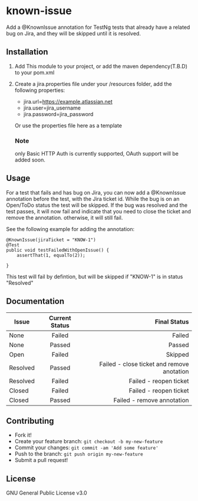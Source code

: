 # known-issue

Add a @KnownIssue annotation for TestNg tests that already have a related bug on Jira, 
and they will be skipped until it is resolved. 

## Installation

1. Add This module to your project, or add the maven dependency(T.B.D) to your pom.xml
2. Create a jira.properties file under your /resources folder, add the following properties:
   
   - jira.url=https://example.atlassian.net
   - jira.user=jira_username
   - jira.password=jira_password
   
   Or use the properties file here as a template
   
   ### Note  
   only Basic HTTP Auth is currently supported, OAuth support will be added soon.
## Usage

For a test that fails and has bug on Jira, you can now add a @KnownIssue annotation
before the test, with the Jira ticket id. While the bug is on an Open/ToDo status
the test will be skipped. If the bug was resolved and the test passes, it will
now fail and indicate that you need to close the ticket and remove the annotation.
otherwise, it will still fail. 

See the following example for adding the annotation: 


    @KnownIssue(jiraTicket = "KNOW-1")
    @Test
    public void testFailedWithOpenIssue() {
        assertThat(1, equalTo(2));

    }
    
This test will fail by defintion, but will be skipped if "KNOW-1" is in status "Resolved"    

## Documentation

| Issue      | Current Status           | Final Status  |
| ------------- |:-------------:| -----:|
| None      | Failed | Failed |
| None      | Passed | Passed |
| Open     | Failed      |   Skipped |
| Resolved | Passed      |    Failed - close ticket and remove anotation |
| Resolved | Failed      |    Failed - reopen ticket
| Closed | Failed      |    Failed - reopen ticket
| Closed | Passed      |    Failed - remove annotation


## Contributing

  * Fork it! 
  * Create your feature branch: `git checkout -b my-new-feature` 
  * Commit your changes: `git commit -am 'Add some feature'` 
  * Push to the branch: `git push origin my-new-feature`
  * Submit a pull request!

## License

GNU General Public License v3.0